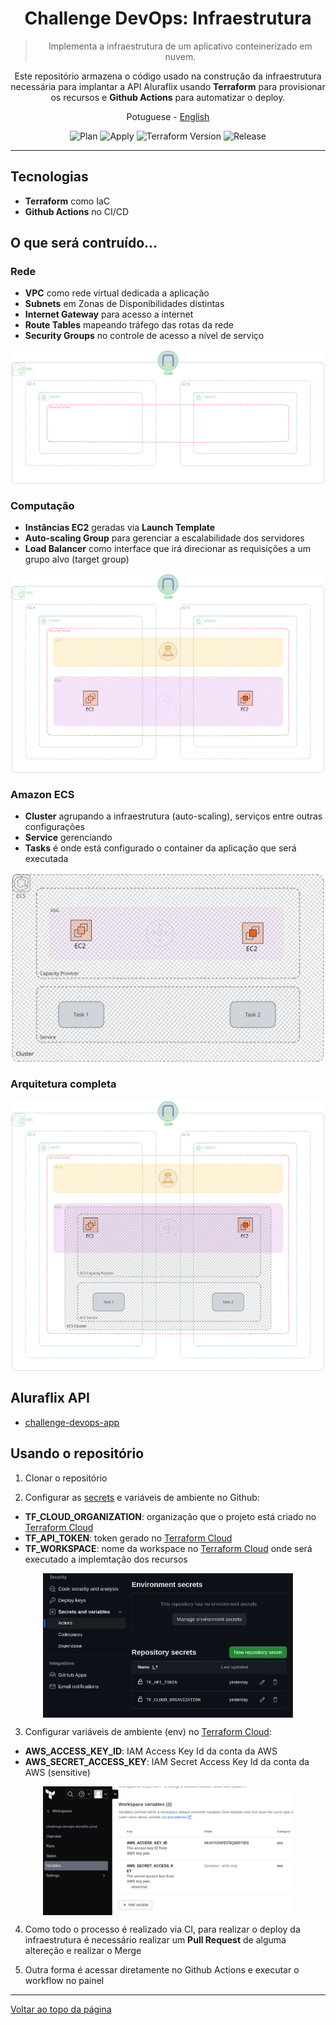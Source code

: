 <a id="top"></a>
<div align="center">

  # Challenge DevOps: Infraestrutura

  > Implementa a infraestrutura de um aplicativo conteinerizado em nuvem.
  
  Este repositório armazena o código usado na construção da infraestrutura necessária para implantar a API Aluraflix usando **Terraform** para provisionar os recursos e **Github Actions** para automatizar o deploy.

  <a>Potuguese</a> -
  <a href="./README.md">English</a>

</div>

<div align="center" >

  ![Plan](https://img.shields.io/github/actions/workflow/status/jeff-pedro/challenge-devops-infra/terraform-plan.yml?branch=main&style=flat-square&label=plan)
  ![Apply](https://img.shields.io/github/actions/workflow/status/jeff-pedro/challenge-devops-infra/terraform-apply.yml?branch=main&style=flat-square&label=apply)
  ![Terraform Version](https://img.shields.io/badge/terraform-v1.7.1-blueviolet?logo=terraform)
  ![Release](https://img.shields.io/github/v/release/jeff-pedro/challenge-devops-infra?display_name=tag&include_prereleases&style=flat-square)
 
</div>

---

## Tecnologias
- **Terraform** como IaC
- **Github Actions** no CI/CD


## O que será contruído...
### Rede
- **VPC** como rede virtual dedicada a aplicação
- **Subnets** em Zonas de Disponibilidades distintas
- **Internet Gateway** para acesso a internet  
- **Route Tables** mapeando tráfego das rotas da rede
- **Security Groups** no controle de acesso a nível de serviço

<div align="center" >
  <img src="/docs/img/vpc.svg"  alt="imagem da arquitetura da vpc" align="center"/>
</div>

### Computação
- **Instâncias EC2** geradas via **Launch Template**
- **Auto-scaling Group** para gerenciar a escalabilidade dos servidores
- **Load Balancer** como interface que irá direcionar as requisições a um grupo alvo (target group)

<div align="center" >
  <img src="/docs/img/ec2.svg"  alt="imagem da arquitetura da ec2" align="center"/>
</div>

### Amazon ECS
- **Cluster** agrupando a infraestrutura (auto-scaling), serviços entre outras configurações 
- **Service** gerenciando 
- **Tasks** é onde está configurado o container da aplicação que será executada

<div align="center" >
  <img src="/docs/img/ecs.svg"  alt="imagem da arquitetura da ecs" align="center"/>
</div>

### Arquitetura completa
<div align="center" >
  <img src="/docs/img/architecture.svg"  alt="arquitetura da infraestrutura" align="center"/>
</div>


## Aluraflix API
- [challenge-devops-app](https://github.com/jeff-pedro/challenge-devops-app)


## Usando o repositório

1. Clonar o repositório

2. Configurar as [secrets](https://docs.github.com/pt/actions/security-guides/using-secrets-in-github-actions) e variáveis de ambiente no Github:
- **TF_CLOUD_ORGANIZATION**: organização que o projeto está criado no [Terraform Cloud](https://app.terraform.io/app)
- **TF_API_TOKEN**: token gerado no [Terraform Cloud](https://app.terraform.io/app)
- **TF_WORKSPACE**: nome da workspace no [Terraform Cloud](https://app.terraform.io/app) onde será executado a implemtação dos recursos

<div align="center" >
  <img src="/docs/img/env-github.svg" width="400" align="center"/>
</div>

3. Configurar variáveis de ambiente (env) no [Terraform Cloud](https://app.terraform.io/app):
- **AWS_ACCESS_KEY_ID**: IAM Access Key Id da conta da AWS
- **AWS_SECRET_ACCESS_KEY**: IAM Secret Access Key Id da conta da AWS (sensitive)

<div align="center" >
  <img src="/docs/img/env-terraform.svg" width="400" align="center"/>
</div>

4. Como todo o processo é realizado via CI, para realizar o deploy da infraestrutura é necessário realizar um **Pull Request** de alguma altereção e realizar o Merge

5. Outra forma é acessar diretamente no Github Actions e executar o workflow no painel


---
[Voltar ao topo da página](#top)
